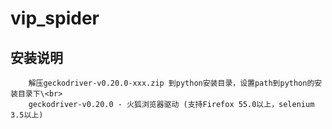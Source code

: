 # vip_spider



安装说明
--------
        解压geckodriver-v0.20.0-xxx.zip 到python安装目录，设置path到python的安装目录下\<br>
        geckodriver-v0.20.0 - 火狐浏览器驱动 (支持Firefox 55.0以上，selenium 3.5以上)
